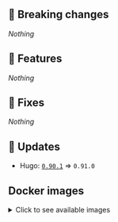## :loudspeaker: Breaking changes

*Nothing*


## :tada: Features

*Nothing*


## :bug: Fixes

*Nothing*


## :heartbeat: Updates

* Hugo: [`0.90.1`](https://github.com/klakegg/docker-hugo/releases/tag/0.90.1) => `0.91.0`


## Docker images

<details>
<summary>Click to see available images</summary>

This release is available from Docker Hub as project `klakegg/hugo` with the following tags:

| Alias tags                   | Version specific tags                      |
| ---------------------------- | ------------------------------------------ |
| `busybox`, `latest`          | `0.91.0-busybox`, `0.91.0`                     |
| `busybox-ci`, `ci`           | `0.91.0-busybox-ci`, `0.91.0-ci`               |
| `busybox-onbuild`, `onbuild` | `0.91.0-busybox-onbuild`, `0.91.0-onbuild`     |
| `alpine`                     | `0.91.0-alpine`                              |
| `alpine-ci`                  | `0.91.0-alpine-ci`                           |
| `alpine-onbuild`             | `0.91.0-alpine-onbuild`                      |
| `asciidoctor`                | `0.91.0-asciidoctor`                         |
| `asciidoctor-ci`             | `0.91.0-asciidoctor-ci`                      |
| `asciidoctor-onbuild`        | `0.91.0-asciidoctor-onbuild`                 |
| `pandoc`                     | `0.91.0-pandoc`                              |
| `pandoc-ci`                  | `0.91.0-pandoc-ci`                           |
| `pandoc-onbuild`             | `0.91.0-pandoc-onbuild`                      |
| `ext-alpine`                 | `0.91.0-ext-alpine`                          |
| `ext-alpine-ci`              | `0.91.0-ext-alpine-ci`                       |
| `ext-alpine-onbuild`         | `0.91.0-ext-alpine-onbuild`                  |
| `ext-asciidoctor`            | `0.91.0-ext-asciidoctor`                     |
| `ext-asciidoctor-ci`         | `0.91.0-ext-asciidoctor-ci`                  |
| `ext-asciidoctor-onbuild`    | `0.91.0-ext-asciidoctor-onbuild`             |
| `ext-pandoc`                 | `0.91.0-ext-pandoc`                          |
| `ext-pandoc-ci`              | `0.91.0-ext-pandoc-ci`                       |
| `ext-pandoc-onbuild`         | `0.91.0-ext-pandoc-onbuild`                  |
| `debian`                     | `0.91.0-debian`                              |
| `debian-ci`                  | `0.91.0-debian-ci`                           |
| `debian-onbuild`             | `0.91.0-debian-onbuild`                      |
| `ext-debian`, `ext`, `latest-ext` | `0.91.0-ext-debian`, `0.91.0-ext`         |
| `ext-debian-ci`, `ext-ci`    | `0.91.0-ext-debian-ci`, `0.91.0-ext-ci`        |
| `ext-debian-onbuild`, `ext-onbuild` | `0.91.0-ext-debian-onbuild`, `0.91.0-ext-onbuild` |
| `ubuntu`                     | `0.91.0-ubuntu`                            |
| `ubuntu-ci`                  | `0.91.0-ubuntu-ci`                         |
| `ubuntu-onbuild`             | `0.91.0-ubuntu-onbuild`                    |
| `ext-ubuntu`                 | `0.91.0-ext-ubuntu`                        |
| `ext-ubuntu-ci`              | `0.91.0-ext-ubuntu-ci`                     |
| `ext-ubuntu-onbuild`         | `0.91.0-ext-ubuntu-onbuild`                |
</details>
